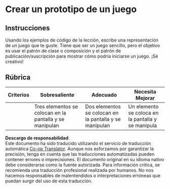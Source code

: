 <!--
CO_OP_TRANSLATOR_METADATA:
{
  "original_hash": "009bdedee9cc82988264be8cb31f9bf4",
  "translation_date": "2025-08-24T12:41:39+00:00",
  "source_file": "6-space-game/1-introduction/assignment.md",
  "language_code": "es"
}
-->
# Crear un prototipo de un juego

## Instrucciones

Usando los ejemplos de código de la lección, escribe una representación de un juego que te guste. Tiene que ser un juego sencillo, pero el objetivo es usar el patrón de clase o composición y el patrón de publicación/suscripción para mostrar cómo podría iniciarse un juego. ¡Sé creativo!

## Rúbrica

| Criterios | Sobresaliente                                           | Adecuado                                              | Necesita Mejorar                                   |
| --------- | ------------------------------------------------------- | ----------------------------------------------------- | ------------------------------------------------- |
|           | Tres elementos se colocan en la pantalla y se manipulan | Dos elementos se colocan en la pantalla y se manipulan | Un elemento se coloca en la pantalla y se manipula |

**Descargo de responsabilidad**:  
Este documento ha sido traducido utilizando el servicio de traducción automática [Co-op Translator](https://github.com/Azure/co-op-translator). Aunque nos esforzamos por garantizar la precisión, tenga en cuenta que las traducciones automatizadas pueden contener errores o imprecisiones. El documento original en su idioma nativo debe considerarse como la fuente autorizada. Para información crítica, se recomienda una traducción profesional realizada por humanos. No nos hacemos responsables de malentendidos o interpretaciones erróneas que puedan surgir del uso de esta traducción.